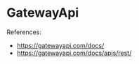 GatewayApi
==========================================================================

References:
- https://gatewayapi.com/docs/
- https://gatewayapi.com/docs/apis/rest/